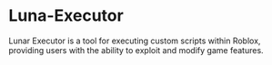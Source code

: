 # Luna-Executor
Lunar Executor is a tool for executing custom scripts within Roblox, providing users with the ability to exploit and modify game features.

